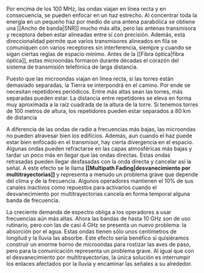 Por encima de los 100 MHz, las ondas viajan en línea recta y en consecuencia, se pueden enfocar en un haz estrecho. Al concentrar toda la energía en un pequeño haz por medio de una antena parabólica se obtiene una [[Ancho de banda|SNR]] mucho más alta, pero las antenas transmisora y receptora deben estar alineadas entre sí con precisión. Además, esta direccionalidad permite que varios transmisores alineados en fila se comuniquen con varios receptores sin interferencia, siempre y cuando se sigan ciertas reglas de espacio mínimo. Antes de la [[Fibra óptica|fibra óptica]], estas microondas formaron durante décadas el corazón del sistema de transmisión telefónica de larga distancia.

Puesto que las microondas viajan en línea recta, si las torres están demasiado separadas, la Tierra se interpondrá en el camino. Por ende se necesitan repetidores periódicos. Entre más altas sean las torres, más separadas pueden estar. La distancia entre repetidores se eleva en forma muy aproximada a la raíz cuadrada de la altura de la torre. Si tenemos torres de 100 metros de altura, los repetidores pueden estar separados a 80 km de distancia

A diferencia de las ondas de radio a frecuencias más bajas, las microondas no pueden atravesar bien los edificios. Además, aun cuando el haz puede estar bien enfocado en el transmisor, hay cierta divergencia en el espacio. Algunas ondas pueden refractarse en las capas atmosféricas más bajas y tardar un poco más en llegar que las ondas directas. Estas ondas retrasadas pueden llegar desfasadas con la onda directa y cancelar así la señal. A este efecto se le llama **[[Multipath Fading|desvanecimiento por multitrayectorias]]** y representa a menudo un problema grave que depende del clima y de la frecuencia. Algunos operadores mantienen el 10% de sus canales inactivos como repuestos para activarlos cuando el desvanecimiento por multitrayectorias cancela en forma temporal alguna banda de frecuencia.

La creciente demanda de espectro obliga a los operadores a usar frecuencias aún más altas. Ahora las bandas de hasta 10 GHz son de uso rutinario, pero con las de casi 4 GHz se presenta un nuevo problema: la absorción por el agua. Estas ondas tienen sólo unos centímetros de longitud y la lluvia las absorbe. Este efecto sería benéfico si quisiéramos construir un enorme horno de microondas para rostizar las aves de paso, pero para la comunicación representa un problema grave. Al igual que con el desvanecimiento por multitrayectorias, la única solución es interrumpir los enlaces afectados por la lluvia y encaminar las señales a su alrededor.